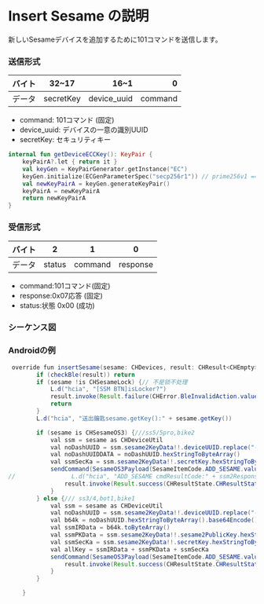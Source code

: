 # Insert Sesame の説明
新しいSesameデバイスを追加するために101コマンドを送信します。

### 送信形式

|  バイト  | 32~17|         16~1 |       0 |
|:------:|:----:|-------------:|--------:|
| データ   |secretKey| device_uuid	 | command |

- command: 101コマンド (固定)
- device_uuid: デバイスの一意の識別UUID
- secretKey: セキュリティキー

```kotlin
internal fun getDeviceECCKey(): KeyPair {
    keyPairA?.let { return it }
    val keyGen = KeyPairGenerator.getInstance("EC")
    keyGen.initialize(ECGenParameterSpec("secp256r1")) // prime256v1 == secp256r1 == NIST P-256
    val newKeyPairA = keyGen.generateKeyPair()
    keyPairA = newKeyPairA
    return newKeyPairA
}
```

### 受信形式


| バイト  |    2 |   1   |     0      |
|:---:|:----:|:----:|:-----:|
| データ |  status  | command |response   |
- command:101コマンド(固定)
- response:0x07応答 (固定)
- status:状態 0x00 (成功)  


### シーケンス図

<!-- ![icon](add_sesame.svg) -->





### Androidの例

``` java
 override fun insertSesame(sesame: CHDevices, result: CHResult<CHEmpty>) {
        if (checkBle(result)) return
        if (sesame !is CHSesameLock) {// 不是锁不处理
            L.d("hcia", "[SSM BTN]isLocker?")
            result.invoke(Result.failure(CHError.BleInvalidAction.value))
            return
        }
        L.d("hcia", "送出鑰匙sesame.getKey():" + sesame.getKey())

        if (sesame is CHSesameOS3) {///ss5/5pro,bike2
            val ssm = sesame as CHDeviceUtil
            val noDashUUID = ssm.sesame2KeyData!!.deviceUUID.replace("-", "")
            val noDashUUIDDATA = noDashUUID.hexStringToByteArray()
            val ssmSecKa = ssm.sesame2KeyData!!.secretKey.hexStringToByteArray()
            sendCommand(SesameOS3Payload(SesameItemCode.ADD_SESAME.value, noDashUUIDDATA + ssmSecKa)) { ssm2ResponsePayload ->
//                L.d("hcia", "ADD_SESAME cmdResultCode:" + ssm2ResponsePayload.cmdResultCode)
                result.invoke(Result.success(CHResultState.CHResultStateBLE(CHEmpty())))
            }
        } else {/// ss3/4,bot1,bike1
            val ssm = sesame as CHDeviceUtil
            val noDashUUID = ssm.sesame2KeyData!!.deviceUUID.replace("-", "")
            val b64k = noDashUUID.hexStringToByteArray().base64Encode().replace("=", "")
            val ssmIRData = b64k.toByteArray()
            val ssmPKData = ssm.sesame2KeyData!!.sesame2PublicKey.hexStringToByteArray()
            val ssmSecKa = ssm.sesame2KeyData!!.secretKey.hexStringToByteArray()
            val allKey = ssmIRData + ssmPKData + ssmSecKa
            sendCommand(SesameOS3Payload(SesameItemCode.ADD_SESAME.value, allKey)) {
                result.invoke(Result.success(CHResultState.CHResultStateBLE(CHEmpty())))
            }
        }

    }
```
